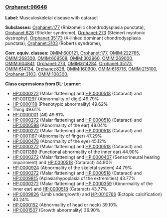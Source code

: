 
### [Orphanet:98648](http://www.orpha.net/ORDO/Orphanet_98648)
**Label:** Musculoskeletal disease with cataract

**Subclasses:** [Orphanet:177](http://www.orpha.net/ORDO/Orphanet_177) (Rhizomelic chondrodysplasia punctata), [Orphanet:828](http://www.orpha.net/ORDO/Orphanet_828) (Stickler syndrome), [Orphanet:273](http://www.orpha.net/ORDO/Orphanet_273) (Steinert myotonic dystrophy), [Orphanet:35173](http://www.orpha.net/ORDO/Orphanet_35173) (X-linked dominant chondrodysplasia punctata), [Orphanet:3103](http://www.orpha.net/ORDO/Orphanet_3103) (Roberts syndrome), 

**Corr. equiv. classes:** [OMIM:600121](http://purl.obolibrary.org/obo/OMIM_600121), [Orphanet:177](http://www.orpha.net/ORDO/Orphanet_177), [OMIM:222765](http://purl.obolibrary.org/obo/OMIM_222765), [OMIM:268300](http://purl.obolibrary.org/obo/OMIM_268300), [OMIM:609508](http://purl.obolibrary.org/obo/OMIM_609508), [OMIM:302960](http://purl.obolibrary.org/obo/OMIM_302960), [OMIM:269000](http://purl.obolibrary.org/obo/OMIM_269000), [OMIM:604841](http://purl.obolibrary.org/obo/OMIM_604841), [Orphanet:273](http://www.orpha.net/ORDO/Orphanet_273), [OMIM:614284](http://purl.obolibrary.org/obo/OMIM_614284), [Orphanet:35173](http://www.orpha.net/ORDO/Orphanet_35173), [OMIM:614134](http://purl.obolibrary.org/obo/OMIM_614134), [Orphanet:828](http://www.orpha.net/ORDO/Orphanet_828), [OMIM:160900](http://purl.obolibrary.org/obo/OMIM_160900), [OMIM:616716](http://purl.obolibrary.org/obo/OMIM_616716), [OMIM:215100](http://purl.obolibrary.org/obo/OMIM_215100), [Orphanet:3103](http://www.orpha.net/ORDO/Orphanet_3103), [OMIM:108300](http://purl.obolibrary.org/obo/OMIM_108300), 

**Class expressions from DL-Learner:**

- [HP:0000272](http://purl.obolibrary.org/obo/HP_0000272) (Malar flattening) and [HP:0000518](http://purl.obolibrary.org/obo/HP_0000518) (Cataract) and [HP:0011297](http://purl.obolibrary.org/obo/HP_0011297) (Abnormality of digit) 49.79%
- [HP:0000118](http://purl.obolibrary.org/obo/HP_0000118) (Phenotypic abnormality) 49.62%
- Thing 49.61%
- [HP:0000001](http://purl.obolibrary.org/obo/HP_0000001) (All) 49.61%
- [HP:0000272](http://purl.obolibrary.org/obo/HP_0000272) (Malar flattening) and [HP:0000518](http://purl.obolibrary.org/obo/HP_0000518) (Cataract) and [HP:0000598](http://purl.obolibrary.org/obo/HP_0000598) (Abnormality of the ear) 48.04%
- [HP:0000272](http://purl.obolibrary.org/obo/HP_0000272) (Malar flattening) and [HP:0000518](http://purl.obolibrary.org/obo/HP_0000518) (Cataract) and [HP:0001167](http://purl.obolibrary.org/obo/HP_0001167) (Abnormality of finger) 47.29%
- [HP:0000478](http://purl.obolibrary.org/obo/HP_0000478) (Abnormality of the eye) 45.12%
- [HP:0000272](http://purl.obolibrary.org/obo/HP_0000272) (Malar flattening) and [HP:0000518](http://purl.obolibrary.org/obo/HP_0000518) (Cataract) and [HP:0011389](http://purl.obolibrary.org/obo/HP_0011389) (Functional abnormality of the inner ear) 44.90%
- [HP:0000272](http://purl.obolibrary.org/obo/HP_0000272) (Malar flattening) and [HP:0000407](http://purl.obolibrary.org/obo/HP_0000407) (Sensorineural hearing impairment) and [HP:0000518](http://purl.obolibrary.org/obo/HP_0000518) (Cataract) 44.90%
- [HP:0000924](http://purl.obolibrary.org/obo/HP_0000924) (Abnormality of the skeletal system) 44.79%
- [HP:0000272](http://purl.obolibrary.org/obo/HP_0000272) (Malar flattening) and [HP:0000518](http://purl.obolibrary.org/obo/HP_0000518) (Cataract) and [HP:0009815](http://purl.obolibrary.org/obo/HP_0009815) (Aplasia/hypoplasia of the extremities) 43.77%
- [HP:0000272](http://purl.obolibrary.org/obo/HP_0000272) (Malar flattening) and [HP:0000359](http://purl.obolibrary.org/obo/HP_0000359) (Abnormality of the inner ear) and [HP:0000518](http://purl.obolibrary.org/obo/HP_0000518) (Cataract) 43.77%
- [HP:0009826](http://purl.obolibrary.org/obo/HP_0009826) (Limb undergrowth) and [HP:0010766](http://purl.obolibrary.org/obo/HP_0010766) (Ectopic calcification) 40.24%
- [HP:0000152](http://purl.obolibrary.org/obo/HP_0000152) (Abnormality of head or neck) 39.10%
- [HP:0001507](http://purl.obolibrary.org/obo/HP_0001507) (Growth abnormality) 36.90%


